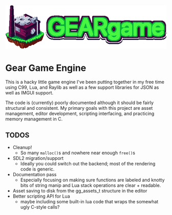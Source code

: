 ![Gear Game Logo](./gh-images/factory.png)

# Gear Game Engine

This is a hacky little game engine I've been putting together in my free time using C99, Lua, and Raylib as well as a few support libraries for JSON as well as IMGUI support.

The code is (currently) poorly documented although it should be fairly structural and consistent. My primary goals with this project are asset management, editor development, scripting interfacing, and practicing memory management in C.

## TODOS

- Cleanup!
    - So many `malloc()`s and nowhere near enough `free()`s
- SDL2 migration/support
    - Ideally you could switch out the backend; most of the rendering code is generic.
- Documentation pass
    - Especially focusing on making sure functions are labeled and knotty bits of string manip and Lua stack operations are clear + readable.
- Asset saving to disk from the gg_assets_t structure in the editor
- Better scripting API for Lua
    - maybe including some built-in lua code that wraps the somewhat ugly C-style calls?